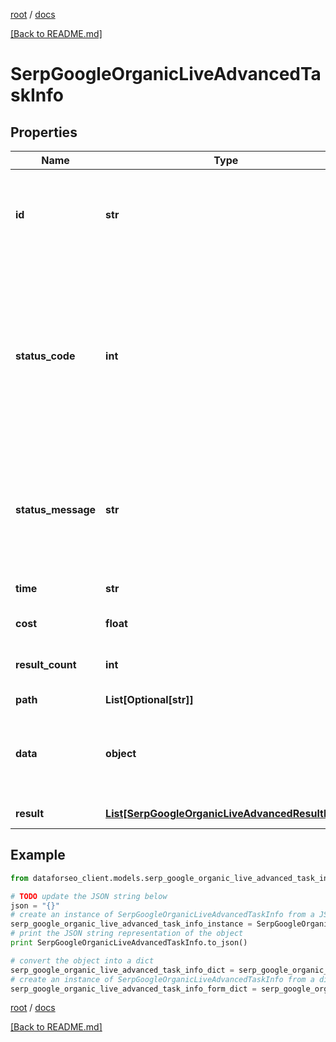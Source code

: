 [root](./../ "root") / [docs](./ "docs")

[[Back to README.md]](./../README.md "[Back to README.md]")

# SerpGoogleOrganicLiveAdvancedTaskInfo

## Properties

Name | Type | Description | Notes
------------ | ------------- | ------------- | -------------
**id** | **str** | task identifier unique task identifier in our system in the UUID format | [optional]
**status_code** | **int** | status code of the task generated by DataForSEO, can be within the following range: 10000-60000 you can find the full list of the response codes here | [optional]
**status_message** | **str** | informational message of the task you can find the full list of general informational messages here | [optional]
**time** | **str** | execution time, seconds | [optional]
**cost** | **float** | total tasks cost, USD | [optional]
**result_count** | **int** | number of elements in the result array | [optional]
**path** | **List[Optional[str]]** | URL path | [optional]
**data** | **object** | contains the same parameters that you specified in the POST request | [optional]
**result** | [**List[SerpGoogleOrganicLiveAdvancedResultInfo]**](SerpGoogleOrganicLiveAdvancedResultInfo.md) | array of results | [optional]

## Example

```python
from dataforseo_client.models.serp_google_organic_live_advanced_task_info import SerpGoogleOrganicLiveAdvancedTaskInfo

# TODO update the JSON string below
json = "{}"
# create an instance of SerpGoogleOrganicLiveAdvancedTaskInfo from a JSON string
serp_google_organic_live_advanced_task_info_instance = SerpGoogleOrganicLiveAdvancedTaskInfo.from_json(json)
# print the JSON string representation of the object
print SerpGoogleOrganicLiveAdvancedTaskInfo.to_json()

# convert the object into a dict
serp_google_organic_live_advanced_task_info_dict = serp_google_organic_live_advanced_task_info_instance.to_dict()
# create an instance of SerpGoogleOrganicLiveAdvancedTaskInfo from a dict
serp_google_organic_live_advanced_task_info_form_dict = serp_google_organic_live_advanced_task_info.from_dict(serp_google_organic_live_advanced_task_info_dict)
```

  

[root](./../ "root") / [docs](./ "docs")

[[Back to README.md]](./../README.md "[Back to README.md]")